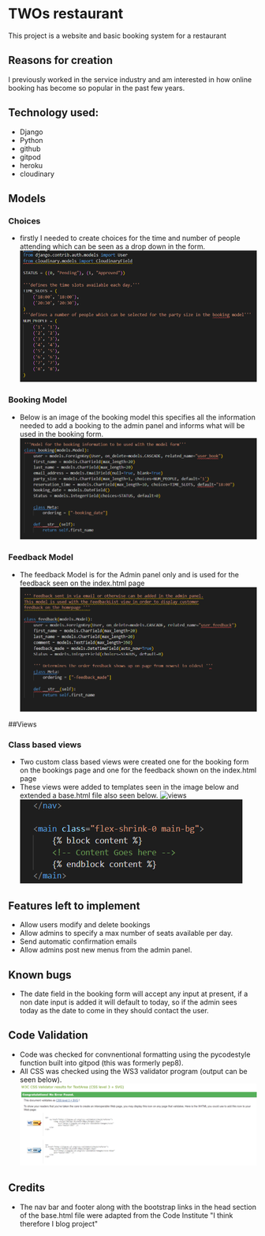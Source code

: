 # TWOs restaurant
This project is a website and basic booking system for a restaurant
## Reasons for creation
I previously worked in the service industry and am interested in how online booking has become so popular in the past few years.

## Technology used:
- Django
- Python
- github
- gitpod
- heroku
- cloudinary

## Models
### Choices
- firstly I needed to create choices for the time and number of people attending which can be seen as a drop down in the form. 
![choices](/static/images/choices-model.png)

### Booking Model
- Below is an image of the booking model this specifies all the information needed to add a booking to the admin panel and informs what will be used in the booking form.
![bookingmodel](/static/images/booking-model.png)

### Feedback Model
- The feedback Model is for the Admin panel only and is used for the feedback seen on the index.html page
![feedback-model](/static/images/feedback-model.png)

##Views
### Class based views
- Two custom class based views were created one for the booking form on the bookings page and one for the feedback shown on the index.html page
- These views were added to templates seen in the image below and extended a base.html file also seen below.
![views](/media/views.png)
![base-html](/static/images/base-html.png)


## Features left to implement
- Allow users modify and delete bookings
- Allow admins to specify a max number of seats available per day. 
- Send automatic confirmation emails
- Allow admins post new menus from the admin panel.
## Known bugs 
- The date field in the booking form will accept any input at present, if a non date input is added it will default to today, so if the admin sees today as the date to come in they should contact the user.

## Code Validation 
- Code was checked for convnentional formatting using the pycodestyle function built into gitpod (this was formerly pep8).
- All CSS was checked using the WS3 validator program (output can be seen below).
![WS3-validation](/static/images/W3c-css.png)


## Credits
- The nav bar and footer along with the bootstrap links in the head section of the base.html file were adapted from the Code Institute "I think therefore I blog project"
